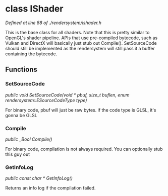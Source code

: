 # class IShader

*Defined at line 88 of ./rendersystem/ishader.h*

 This is the base class for all shaders.  Note that this is pretty similar to OpenGL's shader pipeline. APIs that use pre-compiled bytecode,  such as Vulkan and DirectX will basically just stub out Compile(). SetSourceCode should still be implemented as the rendersystem will still pass it a buffer containing the bytecode. 



## Functions

### SetSourceCode

*public void SetSourceCode(void * pbuf, size_t buflen, enum rendersystem::ESourceCodeType type)*

 For binary code, pbuf will just be raw bytes. if the code type is GLSL, it's gonna be GLSL 

### Compile

*public _Bool Compile()*

 For binary code, compilation is not always required. You can optionally stub this guy out 

### GetInfoLog

*public const char * GetInfoLog()*

 Returns an info log if the compilation failed. 



